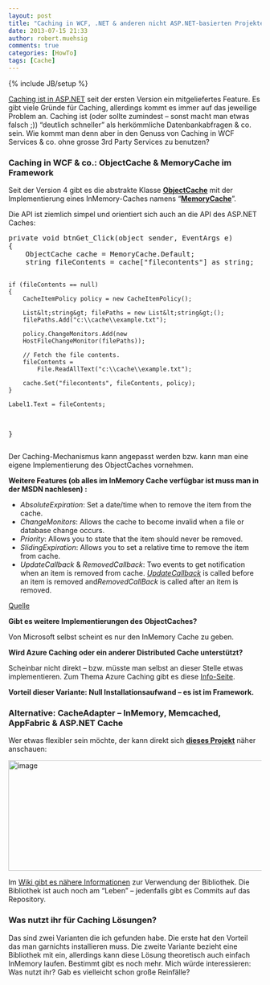```yaml
---
layout: post
title: "Caching in WCF, .NET & anderen nicht ASP.NET-basierten Projekten"
date: 2013-07-15 21:33
author: robert.muehsig
comments: true
categories: [HowTo]
tags: [Cache]
---
```

{% include JB/setup %}
<p><a href="http://msdn.microsoft.com/en-us/library/xsbfdd8c(v=vs.100).aspx">Caching ist in ASP.NET</a> seit der ersten Version ein mitgeliefertes Feature. Es gibt viele Gründe für Caching, allerdings kommt es immer auf das jeweilige Problem an. Caching ist (oder sollte zumindest – sonst macht man etwas falsch ;)) “deutlich schneller” als herkömmliche Datenbankabfragen &amp; co. sein. Wie kommt man denn aber in den Genuss von Caching in WCF Services &amp; co. ohne grosse 3rd Party Services zu benutzen?</p> <h3>Caching in WCF &amp; co.: ObjectCache &amp; MemoryCache im Framework</h3> <p>Seit der Version 4 gibt es die abstrakte Klasse <a href="http://msdn.microsoft.com/en-us/library/system.runtime.caching.objectcache.aspx"><strong>ObjectCache</strong></a> mit der Implementierung eines InMemory-Caches namens “<a href="http://msdn.microsoft.com/en-us/library/system.runtime.caching.memorycache.aspx"><strong>MemoryCache</strong></a>”.</p> <p>Die API ist ziemlich simpel und orientiert sich auch an die API des ASP.NET Caches:</p><pre class="brush: csharp; auto-links: true; collapse: false; first-line: 1; gutter: true; html-script: false; light: false; ruler: false; smart-tabs: true; tab-size: 4; toolbar: true;">private void btnGet_Click(object sender, EventArgs e)
{
    ObjectCache cache = MemoryCache.Default;
    string fileContents = cache["filecontents"] as string;

    if (fileContents == null)
    {
        CacheItemPolicy policy = new CacheItemPolicy();
        
        List&lt;string&gt; filePaths = new List&lt;string&gt;();
        filePaths.Add("c:\\cache\\example.txt");

        policy.ChangeMonitors.Add(new 
        HostFileChangeMonitor(filePaths));

        // Fetch the file contents.
        fileContents = 
            File.ReadAllText("c:\\cache\\example.txt");
        
        cache.Set("filecontents", fileContents, policy);
    }

    Label1.Text = fileContents;
}</pre>
<p>Der Caching-Mechanismus kann angepasst werden bzw. kann man eine eigene Implementierung des ObjectCaches vornehmen.</p>
<p><strong>Weitere Features (ob alles im InMemory Cache verfügbar ist muss man in der MSDN nachlesen) :</strong></p>
<ul>
<li><em>AbsoluteExpiration</em>: Set a date/time when to remove the item from the cache. 
<li><em>ChangeMonitors</em>: Allows the cache to become invalid when a file or database change occurs. 
<li><em>Priority</em>: Allows you to state that the item should never be removed. 
<li><em>SlidingExpiration</em>: Allows you to set a relative time to remove the item from cache. 
<li><em>UpdateCallback</em> &amp; <em>RemovedCallback</em>: Two events to get notification when an item is removed from cache. <u><em>UpdateCallback</em></u> is called before an item is removed and<em>RemovedCallBack</em> is called after an item is removed.</li></ul>
<p><a href="http://bartwullems.blogspot.ch/2011/02/caching-in-net-4.html">Quelle</a></p>
<p><strong>Gibt es weitere Implementierungen des ObjectCaches? </strong></p>
<p>Von Microsoft selbst scheint es nur den InMemory Cache zu geben.</p>
<p><strong>Wird Azure Caching oder ein anderer Distributed Cache unterstützt?</strong></p>
<p>Scheinbar nicht direkt – bzw. müsste man selbst an dieser Stelle etwas implementieren. Zum Thema Azure Caching gibt es diese <a href="http://www.windowsazure.com/en-us/develop/net/how-to-guides/cache/">Info-Seite</a>. </p>
<p><strong>Vorteil dieser Variante: Null Installationsaufwand – es ist im Framework.</strong></p>
<h3>Alternative: CacheAdapter – InMemory, Memcached, AppFabric &amp; ASP.NET Cache</h3>
<p>Wer etwas flexibler sein möchte, der kann direkt sich <strong><a href="https://bitbucket.org/glav/cacheadapter">dieses Projekt</a></strong> näher anschauen:</p>
<p><a href="https://bitbucket.org/glav/cacheadapter"><img title="image" style="border-top: 0px; border-right: 0px; border-bottom: 0px; border-left: 0px; display: inline" border="0" alt="image" src="{{BASE_PATH}}/assets/wp-images/image1874.png" width="519" height="220"></a> </p>
<p>Im <a href="https://bitbucket.org/glav/cacheadapter/wiki/Home">Wiki gibt es nähere Informationen</a> zur Verwendung der Bibliothek. Die Bibliothek ist auch noch am “Leben” – jedenfalls gibt es Commits auf das Repository.</p>
<h3></h3>
<h3>Was nutzt ihr für Caching Lösungen? </h3>
<p>Das sind zwei Varianten die ich gefunden habe. Die erste hat den Vorteil das man garnichts installieren muss. Die zweite Variante bezieht eine Bibliothek mit ein, allerdings kann diese Lösung theoretisch auch einfach InMemory laufen. Bestimmt gibt es noch mehr. Mich würde interessieren: Was nutzt ihr? Gab es vielleicht schon große Reinfälle?</p>
